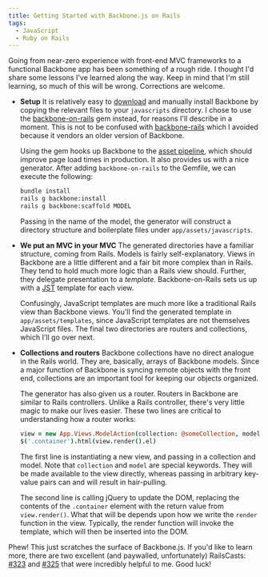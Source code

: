 ```yaml
---
title: Getting Started with Backbone.js on Rails
tags:
  - JavaScript
  - Ruby on Rails
---
```

Going from near-zero experience with front-end MVC frameworks to a functional Backbone app has been something of a rough ride. I thought I'd share some lessons I've learned along the way. Keep in mind that I'm still learning, so much of this will be wrong. Corrections are welcome.
<span id="more"></span>

*   **Setup** It is relatively easy to [download][1] and manually install Backbone by copying the relevant files to your `javascripts` directory. I chose to use the [backbone-on-rails][2] gem instead, for reasons I'll describe in a moment. This is not to be confused with [backbone-rails][3] which I avoided because it vendors an older version of Backbone.

    Using the gem hooks up Backbone to the [asset pipeline][4], which should improve page load times in production. It also provides us with a nice generator. After adding `backbone-on-rails` to the Gemfile, we can execute the following:

    ```bash
    bundle install
    rails g backbone:install
    rails g backbone:scaffold MODEL
    ```

    Passing in the name of the model, the generator will construct a directory structure and boilerplate files under `app/assets/javascripts`.

*   **We put an MVC in your MVC** The generated directories have a familiar structure, coming from Rails. Models is fairly self-explanatory. Views in Backbone are a little different and a fair bit more complex than in Rails. They tend to hold much more logic than a Rails view should. Further, they delegate presentation to a *template*. Backbone-on-Rails sets us up with a [JST][5] template for each view.

    Confusingly, JavaScript templates are much more like a traditional Rails view than Backbone views. You'll find the generated template in `app/assets/templates`, since JavaScript templates are not themselves JavaScript files. The final two directories are routers and collections, which I'll go over next.

*   **Collections and routers** Backbone collections have no direct analogue in the Rails world. They are, basically, arrays of Backbone models. Since a major function of Backbone is syncing remote objects with the front end, collections are an important tool for keeping our objects organized.

    The generator has also given us a router. Routers in Backbone are similar to Rails controllers. Unlike a Rails controller, there's very little magic to make our lives easier. These two lines are critical to understanding how a router works:

    ```coffeescript
    view = new App.Views.ModelAction(collection: @someCollection, model: @someModel)
    $('.container').html(view.render().el)
    ```

    The first line is instantiating a new view, and passing in a collection and model. Note that `collection` and `model` are special keywords. They will be made available to the view directly, whereas passing in arbitrary key-value pairs can and will result in hair-pulling.

    The second line is calling jQuery to update the DOM, replacing the contents of the `.container` element with the return value from `view.render()`. What that will be depends upon how we write the `render` function in the view. Typically, the render function will invoke the template, which will then be inserted into the DOM.

Phew! This just scratches the surface of Backbone.js. If you'd like to learn more, there are two excellent (and paywalled, unfortunately) RailsCasts: [#323][6] and [#325][7] that were incredibly helpful to me. Good luck!

[1]: http://backbonejs.org/
[2]: https://github.com/meleyal/backbone-on-rails
[3]: https://github.com/codebrew/backbone-rails
[4]: http://guides.rubyonrails.org/asset_pipeline.html
[5]: https://code.google.com/p/trimpath/wiki/JavaScriptTemplates
[6]: http://railscasts.com/episodes/323-backbone-on-rails-part-1
[7]: http://railscasts.com/episodes/325-backbone-on-rails-part-2
